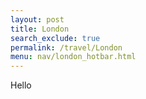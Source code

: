 ```yaml
---
layout: post 
title: London
search_exclude: true
permalink: /travel/London
menu: nav/london_hotbar.html
---
```

Hello